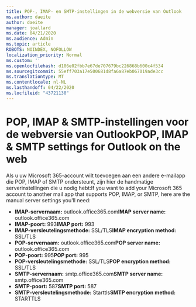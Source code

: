 ```yaml
---
title: POP-, IMAP- en SMTP-instellingen in de webversie van Outlook
ms.author: daeite
author: daeite
manager: joallard
ms.date: 04/21/2020
ms.audience: Admin
ms.topic: article
ROBOTS: NOINDEX, NOFOLLOW
localization_priority: Normal
ms.custom: ''
ms.openlocfilehash: d106e02fbb7e67de707679bc226868b600c4f534
ms.sourcegitcommit: 55eff703a17e500681d8fa6a87eb067019ade3cc
ms.translationtype: MT
ms.contentlocale: nl-NL
ms.lasthandoff: 04/22/2020
ms.locfileid: "43721130"
---
```

# <a name="pop-imap--smtp-settings-for-outlook-on-the-web"></a><span data-ttu-id="7e0cf-102">POP, IMAP & SMTP-instellingen voor de webversie van Outlook</span><span class="sxs-lookup"><span data-stu-id="7e0cf-102">POP, IMAP & SMTP settings for Outlook on the web</span></span>

<span data-ttu-id="7e0cf-103">Als u uw Microsoft 365-account wilt toevoegen aan een andere e-mailapp die POP, IMAP of SMTP ondersteunt, zijn hier de handmatige serverinstellingen die u nodig hebt:</span><span class="sxs-lookup"><span data-stu-id="7e0cf-103">If you want to add your Microsoft 365 account to another mail app that supports POP, IMAP, or SMTP, here are the manual server settings you'll need:</span></span>
  
- <span data-ttu-id="7e0cf-104">**IMAP-servernaam:** outlook.office365.com</span><span class="sxs-lookup"><span data-stu-id="7e0cf-104">**IMAP server name:** outlook.office365.com</span></span>
- <span data-ttu-id="7e0cf-105">**IMAP-poort:** 993</span><span class="sxs-lookup"><span data-stu-id="7e0cf-105">**IMAP port:** 993</span></span>
- <span data-ttu-id="7e0cf-106">**IMAP-versleutelingsmethode:** SSL/TLS</span><span class="sxs-lookup"><span data-stu-id="7e0cf-106">**IMAP encryption method:** SSL/TLS</span></span>
- <span data-ttu-id="7e0cf-107">**POP-servernaam:** outlook.office365.com</span><span class="sxs-lookup"><span data-stu-id="7e0cf-107">**POP server name:** outlook.office365.com</span></span>  
- <span data-ttu-id="7e0cf-108">**POP-poort:** 995</span><span class="sxs-lookup"><span data-stu-id="7e0cf-108">**POP port:** 995</span></span>  
- <span data-ttu-id="7e0cf-109">**POP-versleutelingsmethode:** SSL/TLS</span><span class="sxs-lookup"><span data-stu-id="7e0cf-109">**POP encryption method:** SSL/TLS</span></span>  
- <span data-ttu-id="7e0cf-110">**SMTP-servernaam:** smtp.office365.com</span><span class="sxs-lookup"><span data-stu-id="7e0cf-110">**SMTP server name:** smtp.office365.com</span></span>
- <span data-ttu-id="7e0cf-111">**SMTP-poort:** 587</span><span class="sxs-lookup"><span data-stu-id="7e0cf-111">**SMTP port:** 587</span></span>
- <span data-ttu-id="7e0cf-112">**SMTP-versleutelingsmethode:** Starttls</span><span class="sxs-lookup"><span data-stu-id="7e0cf-112">**SMTP encryption method:** STARTTLS</span></span>